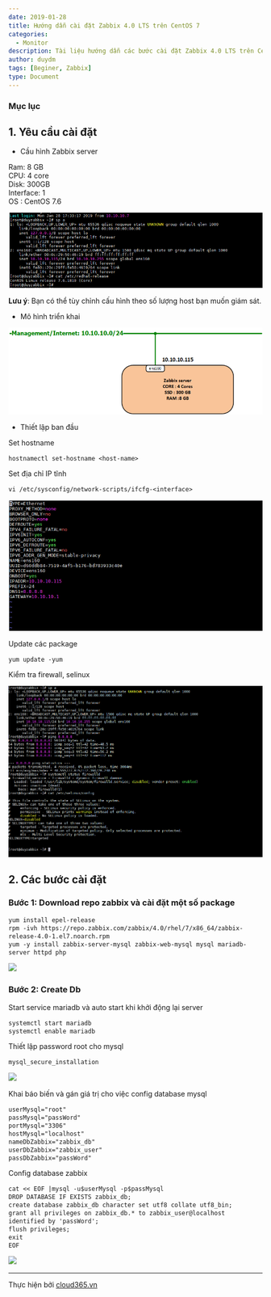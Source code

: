 ```yaml
---
date: 2019-01-28
title: Hướng dẫn cài đặt Zabbix 4.0 LTS trên CentOS 7
categories:
  - Monitor
description: Tài liệu hướng dẫn các bước cài đặt Zabbix 4.0 LTS trên CentOS 7
author: duydm
tags: [Beginer, Zabbix]
type: Document
---
```


### Mục lục

## 1. Yêu cầu cài đặt

+ Cầu hình Zabbix server

Ram: 8 GB<br>
CPU: 4 core<br>
Disk: 300GB<br>
Interface: 1<br>
OS : CentOS 7.6<br>

![](/images/img-zabbix-4lts/Screenshot_901.png)

**Lưu ý**: Bạn có thể tùy chỉnh cấu hình theo số lượng host bạn muốn giám sát. 

+ Mô hình triển khai

![](/images/img-zabbix-4lts/topo-zabbix.png)

+ Thiết lập ban đầu

Set hostname<br>

```
hostnamectl set-hostname <host-name>
```

Set địa chỉ IP tĩnh<br>

```
vi /etc/sysconfig/network-scripts/ifcfg-<interface>
```

![](/images/img-zabbix-4lts/Screenshot_903.png)

Update các package<br>

```
yum update -yum
```

Kiểm tra firewall, selinux<br>

![](/images/img-zabbix-4lts/Screenshot_902.png)

## 2. Các bước cài đặt

### Bước 1: Download repo zabbix và cài đặt một số package

```
yum install epel-release
rpm -ivh https://repo.zabbix.com/zabbix/4.0/rhel/7/x86_64/zabbix-release-4.0-1.el7.noarch.rpm
yum -y install zabbix-server-mysql zabbix-web-mysql mysql mariadb-server httpd php
```

![](../images/img-install-zabbix4/Screenshot_347.png)

### Bước 2: Create Db

Start service mariadb và auto start khi khởi động lại server

```
systemctl start mariadb
systemctl enable mariadb
```
Thiết lập password root cho mysql

```
mysql_secure_installation
```

![](../images/img-install-zabbix4/Screenshot_348.png)

Khai báo biến và gán giá trị cho việc config database mysql

```
userMysql="root"
passMysql="passWord"
portMysql="3306"
hostMysql="localhost"
nameDbZabbix="zabbix_db"
userDbZabbix="zabbix_user"
passDbZabbix="passWord"
```
Config database zabbix

```
cat << EOF |mysql -u$userMysql -p$passMysql
DROP DATABASE IF EXISTS zabbix_db;
create database zabbix_db character set utf8 collate utf8_bin;
grant all privileges on zabbix_db.* to zabbix_user@localhost identified by 'passWord';
flush privileges;
exit
EOF
```

![](../images/img-install-zabbix4/Screenshot_349.png)














---
Thực hiện bởi <a href="https://cloud365.vn/" target="_blank">cloud365.vn</a>
